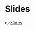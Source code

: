 # Slides
👉[Slides](https://docs.google.com/presentation/d/1URR4spJDj6GLAABi7sveuYtrMd2VNLm1dfAiTHQGLCg)

